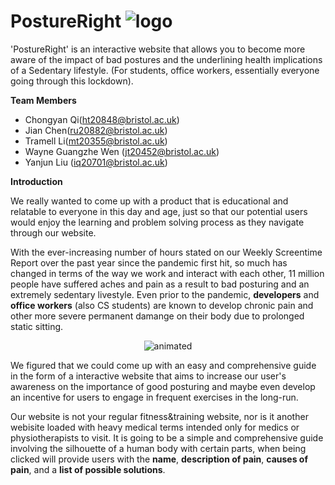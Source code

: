 
 # PostureRight ![logo](https://i.imgur.com/gtBwjAW.gif)

'PostureRight' is an interactive website that allows you to become more aware of the impact of bad postures and the underlining health implications of a Sedentary lifestyle. (For students, office workers, essentially everyone going through this lockdown).


**Team Members**
- Chongyan Qi(ht20848@bristol.ac.uk)
- Jian Chen(ru20882@bristol.ac.uk)
- Tramell Li(mt20355@bristol.ac.uk)
- Wayne Guangzhe Wen (jt20452@bristol.ac.uk)
- Yanjun Liu (iq20701@bristol.ac.uk)

**Introduction** 

We really wanted to come up with a product that is educational and relatable to everyone in this day and age, just so that our potential users would enjoy the learning and problem solving process as they navigate through our website. 

With the ever-increasing number of hours stated on our Weekly Screentime Report over the past year since the pandemic first hit, so much has changed in terms of the way we work and interact with each other, 11 million people have suffered aches and pain as a result to bad posturing and an extremely sedentary livestyle. Even prior to the pandemic, **developers** and **office workers** (also CS students) are known to develop chronic pain and other more severe permanent damange on their body due to prolonged static sitting. 


<p align="center">
  <img src="https://media3.giphy.com/media/aUovxH8Vf9qDu/giphy.gif" alt="animated" />
</p>

We figured that we could come up with an easy and comprehensive guide in the form of a interactive website that aims to increase our user's awareness on the importance of good posturing and maybe even develop an incentive for users to engage in frequent exercises in the long-run.

Our website is not your regular fitness&training website, nor is it another webisite loaded with heavy medical terms intended only for medics or physiotherapists to visit. It is going to be a simple and comprehensive guide involving the silhouette of a human body with certain parts, when being clicked will provide users with the **name**, **description of pain**, **causes of pain**, and a **list of possible solutions**.  


